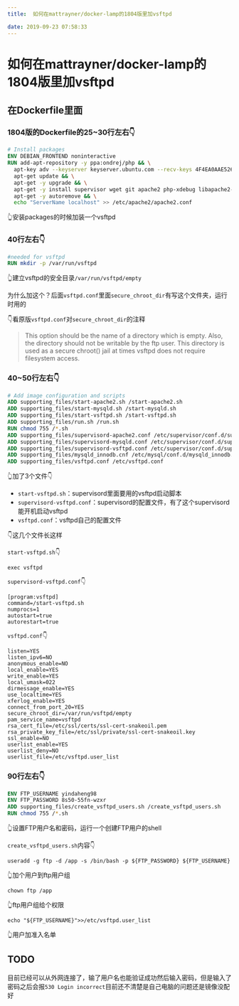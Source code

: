 ```yaml
---
title:  如何在mattrayner/docker-lamp的1804版里加vsftpd

date: 2019-09-23 07:58:33
---
```

# 如何在mattrayner/docker-lamp的1804版里加vsftpd

## 在Dockerfile里面

### 1804版的Dockerfile的25~30行左右👇

```dockerfile
# Install packages
ENV DEBIAN_FRONTEND noninteractive
RUN add-apt-repository -y ppa:ondrej/php && \
  apt-key adv --keyserver keyserver.ubuntu.com --recv-keys 4F4EA0AAE5267A6C && \
  apt-get update && \
  apt-get -y upgrade && \
  apt-get -y install supervisor wget git apache2 php-xdebug libapache2-mod-php mysql-server php-mysql pwgen php-apcu php7.1-mcrypt php-gd php-xml php-mbstring php-gettext zip unzip php-zip curl php-curl vsftpd && \
  apt-get -y autoremove && \
  echo "ServerName localhost" >> /etc/apache2/apache2.conf
```

👆安装packages的时候加装一个vsftpd

### 40行左右👇

```dockerfile
#needed for vsftpd
RUN mkdir -p /var/run/vsftpd
```

👆建立vsftpd的安全目录`/var/run/vsftpd/empty`

为什么加这个？后面`vsftpd.conf`里面`secure_chroot_dir`有写这个文件夹，运行时用的

👇看原版`vsftpd.conf`对`secure_chroot_dir`的注释

>This option should be the name of a directory which is empty.  Also, the directory should not be writable by the ftp user. This directory is used as a secure chroot() jail at times vsftpd does not require filesystem access.

### 40~50行左右👇

```dockerfile
# Add image configuration and scripts
ADD supporting_files/start-apache2.sh /start-apache2.sh
ADD supporting_files/start-mysqld.sh /start-mysqld.sh
ADD supporting_files/start-vsftpd.sh /start-vsftpd.sh
ADD supporting_files/run.sh /run.sh
RUN chmod 755 /*.sh
ADD supporting_files/supervisord-apache2.conf /etc/supervisor/conf.d/supervisord-apache2.conf
ADD supporting_files/supervisord-mysqld.conf /etc/supervisor/conf.d/supervisord-mysqld.conf
ADD supporting_files/supervisord-vsftpd.conf /etc/supervisor/conf.d/supervisord-vsftpd.conf
ADD supporting_files/mysqld_innodb.cnf /etc/mysql/conf.d/mysqld_innodb.cnf
ADD supporting_files/vsftpd.conf /etc/vsftpd.conf
```

👆加了3个文件👇

* `start-vsftpd.sh`：supervisord里面要用的vsftpd启动脚本
* `supervisord-vsftpd.conf`：supervisord的配置文件，有了这个supervisord能开机启动vsftpd
* `vsftpd.conf`：vsftpd自己的配置文件

👇这几个文件长这样

`start-vsftpd.sh`👇

    exec vsftpd

`supervisord-vsftpd.conf`👇

    [program:vsftpd]
    command=/start-vsftpd.sh
    numprocs=1
    autostart=true
    autorestart=true

`vsftpd.conf`👇

    listen=YES
    listen_ipv6=NO
    anonymous_enable=NO
    local_enable=YES
    write_enable=YES
    local_umask=022
    dirmessage_enable=YES
    use_localtime=YES
    xferlog_enable=YES
    connect_from_port_20=YES
    secure_chroot_dir=/var/run/vsftpd/empty
    pam_service_name=vsftpd
    rsa_cert_file=/etc/ssl/certs/ssl-cert-snakeoil.pem
    rsa_private_key_file=/etc/ssl/private/ssl-cert-snakeoil.key
    ssl_enable=NO
    userlist_enable=YES
    userlist_deny=NO
    userlist_file=/etc/vsftpd.user_list

### 90行左右👇

```dockerfile
ENV FTP_USERNAME yindaheng98
ENV FTP_PASSWORD 8s50-55fn-wzxr
ADD supporting_files/create_vsftpd_users.sh /create_vsftpd_users.sh
RUN chmod 755 /*.sh
```

👆设置FTP用户名和密码，运行一个创建FTP用户的shell

`create_vsftpd_users.sh`内容👇

    useradd -g ftp -d /app -s /bin/bash -p ${FTP_PASSWORD} ${FTP_USERNAME}

👆加个用户到ftp用户组

    chown ftp /app

👆ftp用户组给个权限

    echo "${FTP_USERNAME}">>/etc/vsftpd.user_list

👆用户加准入名单

## TODO

目前已经可以从外网连接了，输了用户名也能验证成功然后输入密码，但是输入了密码之后会报`530 Login incorrect`目前还不清楚是自己电脑的问题还是镜像没配好